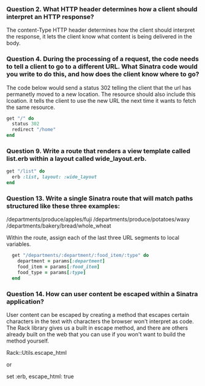 ### Question 2. What HTTP header determines how a client should interpret an HTTP response?

  The content-Type HTTP header determines how the client should interpret the response, it lets the client know what content is being delivered in the body.

### Question 4. During the processing of a request, the code needs to tell a client to go to a different URL. What Sinatra code would you write to do this, and how does the client know where to go?
  
  The code below would send a status 302 telling the client that the url has permanetly moved to a new location. The resource should also include this lcoation. it tells the client to use the new URL the next time it wants to fetch the same resource.

```ruby
get "/" do
  status 302
  redirect "/home"
end
```

### Question 9. Write a route that renders a view template called list.erb within a layout called wide_layout.erb.

```ruby
get "/list" do
  erb :list, layout: :wide_layout
end
```

### Question 13. Write a single Sinatra route that will match paths structured like these three examples:

/departments/produce/apples/fuji
/departments/produce/potatoes/waxy
/departments/bakery/bread/whole_wheat

Within the route, assign each of the last three URL segments to local variables.

```ruby
  get "/departments/:department/:food_item/:type" do
    department = params[:department]
    food_item = params[:food_item]
    food_type = params[:type]
  end
```

### Question 14. How can user content be escaped within a Sinatra application?

  User content can be escaped by creating a method that escapes certain characters in the text with characters the browser won't interpret as code. The Rack library gives us a built in escape method, and there are others already built on the web that you can use if you won't want to build the method yourself. 

  Rack::Utils.escape_html

  or

  set :erb, escape_html: true



